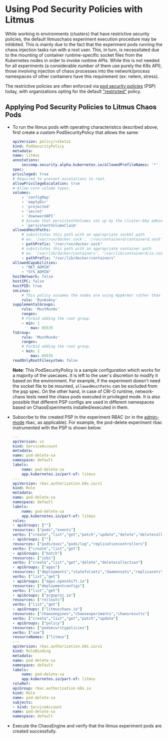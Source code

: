 # Using Pod Security Policies with Litmus

While working in environments (clusters) that have restrictive security policies, the default litmuschaos experiment execution procedure may be inhibited. 
This is mainly due to the fact that the experiment pods running the chaos injection tasks run with a root user. This, in turn, is necessitated due to the mounting 
of container runtime-specific socket files from the Kubernetes nodes in order to invoke runtime APIs. While this is not needed for all experiments (a considerable 
number of them use purely the K8s API), those involving injection of chaos processes into the network/process namespaces of other containers have this requirement 
(ex: netem, stress).

The restrictive policies are often enforced via [pod security policies](https://kubernetes.io/docs/concepts/policy/pod-security-policy/) (PSP) today, with organizations
opting for the default ["restricted"](https://kubernetes.io/docs/concepts/policy/pod-security-policy/#example-policies) policy. 


## Applying Pod Security Policies to Litmus Chaos Pods


- To run the litmus pods with operating characteristics described above, first create a custom PodSecurityPolicy that allows the same: 

    [embedmd]:# (https://raw.githubusercontent.com/litmuschaos/chaos-charts/master/pod-security-policy/psp-litmus.yaml yaml)
    ```yaml
    apiVersion: policy/v1beta1
    kind: PodSecurityPolicy
    metadata:
    name: litmus
    annotations:
        seccomp.security.alpha.kubernetes.io/allowedProfileNames: '*'
    spec:
    privileged: true
    # Required to prevent escalations to root.
    allowPrivilegeEscalation: true
    # Allow core volume types.
    volumes:
        - 'configMap'
        - 'emptyDir'
        - 'projected'
        - 'secret'
        - 'downwardAPI'
        # Assume that persistentVolumes set up by the cluster-bkp admin are safe to use.
        - 'persistentVolumeClaim'
    allowedHostPaths:
        # substitutes this path with an appropriate socket path
        # ex: '/var/run/docker.sock', '/run/containerd/containerd.sock', '/run/crio/crio.sock'
        - pathPrefix: "/var/run/docker.sock"
        # substitutes this path with an appropriate container path
        # ex: '/var/lib/docker/containers', '/var/lib/containerd/io.containerd.runtime.v1.linux/k8s.io', '/var/lib/containers/storage/overlay/'
        - pathPrefix: "/var/lib/docker/containers"
    allowedCapabilities:
        - "NET_ADMIN"
        - "SYS_ADMIN"
    hostNetwork: false
    hostIPC: false
    hostPID: true
    seLinux:
        # This policy assumes the nodes are using AppArmor rather than SELinux.
        rule: 'RunAsAny'
    supplementalGroups:
        rule: 'MustRunAs'
        ranges:
        # Forbid adding the root group.
        - min: 1
            max: 65535
    fsGroup:
        rule: 'MustRunAs'
        ranges:
        # Forbid adding the root group.
        - min: 1
            max: 65535
    readOnlyRootFilesystem: false
    ```

    **Note**: This PodSecurityPolicy is a sample configuration which works for a majority of the usecases. It is left to the user's discretion to modify it based 
    on the environment. For example, if the experiment doesn't need the socket file to be mounted, `allowedHostPaths` can be excluded from the psp spec. On the
    other hand, in case of CRI-O runtime, network-chaos tests need the chaos pods executed in privileged mode. It is also possible that different PSP configs are
    used in different namespaces based on ChaosExperiments installed/executed in them. 

- Subscribe to the created PSP in the experiment RBAC (or in the [admin-mode](https://v1-docs.litmuschaos.io/docs/admin-mode/#prepare-rbac-manifest) rbac, as applicable).
  For example, the pod-delete experiment rbac instrumented with the PSP is shown below:

    [embedmd]:# (https://raw.githubusercontent.com/litmuschaos/chaos-charts/master/charts/generic/pod-delete/rbac-psp.yaml yaml) 
    ```yaml
    ---
    apiVersion: v1
    kind: ServiceAccount
    metadata:
    name: pod-delete-sa
    namespace: default
    labels:
        name: pod-delete-sa
        app.kubernetes.io/part-of: litmus
    ---
    apiVersion: rbac.authorization.k8s.io/v1
    kind: Role
    metadata:
    name: pod-delete-sa
    namespace: default
    labels:
        name: pod-delete-sa
        app.kubernetes.io/part-of: litmus
    rules:
    - apiGroups: [""]
    resources: ["pods","events"]
    verbs: ["create","list","get","patch","update","delete","deletecollection"]
    - apiGroups: [""]
    resources: ["pods/exec","pods/log","replicationcontrollers"]
    verbs: ["create","list","get"]
    - apiGroups: ["batch"]
    resources: ["jobs"]
    verbs: ["create","list","get","delete","deletecollection"]
    - apiGroups: ["apps"]
    resources: ["deployments","statefulsets","daemonsets","replicasets"]
    verbs: ["list","get"]
    - apiGroups: ["apps.openshift.io"]
    resources: ["deploymentconfigs"]
    verbs: ["list","get"]
    - apiGroups: ["argoproj.io"]
    resources: ["rollouts"]
    verbs: ["list","get"]
    - apiGroups: ["litmuschaos.io"]
    resources: ["chaosengines","chaosexperiments","chaosresults"]
    verbs: ["create","list","get","patch","update"]
    - apiGroups: ["policy"]
    resources: ["podsecuritypolicies"]
    verbs: ["use"]
    resourceNames: ["litmus"] 
    ---
    apiVersion: rbac.authorization.k8s.io/v1
    kind: RoleBinding
    metadata:
    name: pod-delete-sa
    namespace: default
    labels:
        name: pod-delete-sa
        app.kubernetes.io/part-of: litmus
    roleRef:
    apiGroup: rbac.authorization.k8s.io
    kind: Role
    name: pod-delete-sa
    subjects:
    - kind: ServiceAccount
    name: pod-delete-sa
    namespace: default

    ```

- Execute the ChaosEngine and verify that the litmus experiment pods are created successfully.  


